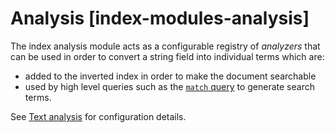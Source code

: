 # Analysis [index-modules-analysis]

The index analysis module acts as a configurable registry of *analyzers* that can be used in order to convert a string field into individual terms which are:

* added to the inverted index in order to make the document searchable
* used by high level queries such as the [`match` query](https://www.elastic.co/guide/en/elasticsearch/reference/current/query-dsl-match-query.html) to generate search terms.

See [Text analysis](../../../solutions/search/full-text/text-analysis-during-search.md) for configuration details.

